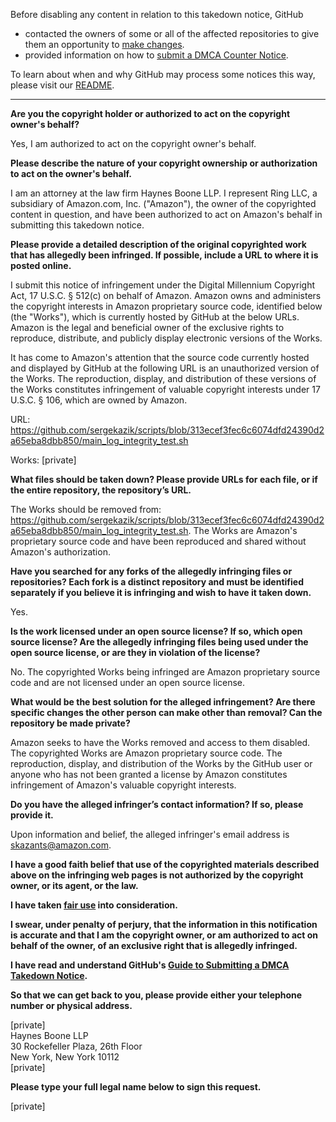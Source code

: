 Before disabling any content in relation to this takedown notice, GitHub
- contacted the owners of some or all of the affected repositories to give them an opportunity to [make changes](https://docs.github.com/en/github/site-policy/dmca-takedown-policy#a-how-does-this-actually-work).
- provided information on how to [submit a DMCA Counter Notice](https://docs.github.com/en/articles/guide-to-submitting-a-dmca-counter-notice).

To learn about when and why GitHub may process some notices this way, please visit our [README](https://github.com/github/dmca/blob/master/README.md).

---

**Are you the copyright holder or authorized to act on the copyright owner's behalf?**

Yes, I am authorized to act on the copyright owner's behalf.

**Please describe the nature of your copyright ownership or authorization to act on the owner's behalf.**

I am an attorney at the law firm Haynes Boone LLP. I represent Ring LLC, a subsidiary of Amazon.com, Inc. ("Amazon"), the owner of the copyrighted content in question, and have been authorized to act on Amazon's behalf in submitting this takedown notice.

**Please provide a detailed description of the original copyrighted work that has allegedly been infringed. If possible, include a URL to where it is posted online.**

I submit this notice of infringement under the Digital Millennium Copyright Act, 17 U.S.C. § 512(c) on behalf of Amazon. Amazon owns and administers the copyright interests in Amazon proprietary source code, identified below (the "Works"), which is currently hosted by GitHub at the below URLs. Amazon is the legal and beneficial owner of the exclusive rights to reproduce, distribute, and publicly display electronic versions of the Works.

It has come to Amazon's attention that the source code currently hosted and displayed by GitHub at the following URL is an unauthorized version of the Works. The reproduction, display, and distribution of these versions of the Works constitutes infringement of valuable copyright interests under 17 U.S.C. § 106, which are owned by Amazon.

URL: https://github.com/sergekazik/scripts/blob/313ecef3fec6c6074dfd24390d2a65eba8dbb850/main_log_integrity_test.sh

Works: [private]

**What files should be taken down? Please provide URLs for each file, or if the entire repository, the repository’s URL.**

The Works should be removed from: https://github.com/sergekazik/scripts/blob/313ecef3fec6c6074dfd24390d2a65eba8dbb850/main_log_integrity_test.sh. The Works are Amazon's proprietary source code and have been reproduced and shared without Amazon's authorization.

**Have you searched for any forks of the allegedly infringing files or repositories? Each fork is a distinct repository and must be identified separately if you believe it is infringing and wish to have it taken down.**

Yes.

**Is the work licensed under an open source license? If so, which open source license? Are the allegedly infringing files being used under the open source license, or are they in violation of the license?**

No. The copyrighted Works being infringed are Amazon proprietary source code and are not licensed under an open source license.

**What would be the best solution for the alleged infringement? Are there specific changes the other person can make other than removal? Can the repository be made private?**

Amazon seeks to have the Works removed and access to them disabled. The copyrighted Works are Amazon proprietary source code. The reproduction, display, and distribution of the Works by the GitHub user or anyone who has not been granted a license by Amazon constitutes infringement of Amazon's valuable copyright interests.

**Do you have the alleged infringer’s contact information? If so, please provide it.**

Upon information and belief, the alleged infringer's email address is skazants@amazon.com.

**I have a good faith belief that use of the copyrighted materials described above on the infringing web pages is not authorized by the copyright owner, or its agent, or the law.**

**I have taken <a href="https://www.lumendatabase.org/topics/22">fair use</a> into consideration.**

**I swear, under penalty of perjury, that the information in this notification is accurate and that I am the copyright owner, or am authorized to act on behalf of the owner, of an exclusive right that is allegedly infringed.**

**I have read and understand GitHub's <a href="https://docs.github.com/articles/guide-to-submitting-a-dmca-takedown-notice/">Guide to Submitting a DMCA Takedown Notice</a>.**

**So that we can get back to you, please provide either your telephone number or physical address.**

[private]  
Haynes Boone LLP  
30 Rockefeller Plaza, 26th Floor  
New York, New York 10112  
[private]

**Please type your full legal name below to sign this request.**

[private]
